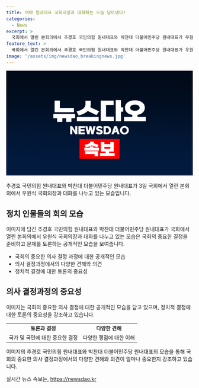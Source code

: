 ```yaml
---
title: 여야 원내대표 국회의장과 대화하는 모습 담아냈다!
categories:
  - News
excerpt: >
  국회에서 열린 본회의에서 추경호 국민의힘 원내대표와 박찬대 더불어민주당 원내대표가 우원식 국회의장과 대화하고 있다.
feature_text: >
  국회에서 열린 본회의에서 추경호 국민의힘 원내대표와 박찬대 더불어민주당 원내대표가 우원식 국회의장과 대화하고 있다.
image: '/assets/img/newsdao_breakingnews.jpg'
---
```


<p><img src="/assets/img/newsdao_breakingnews.jpg" alt="flaretime 속보" /></p>

<p data-ke-size="size16">추경호 국민의힘 원내대표와 박찬대 더불어민주당 원내대표가 3일 국회에서 열린 본회의에서 우원식 국회의장과 대화를 나누고 있는 모습입니다. </p>

<h2 data-ke-size="size26">정치 인물들의 회의 모습</h2>

<p>이미지에 담긴 추경호 국민의힘 원내대표와 박찬대 더불어민주당 원내대표가 국회에서 열린 본회의에서 우원식 국회의장과 대화를 나누고 있는 모습은 국회의 중요한 결정을 준비하고 문제를 토론하는 공개적인 모습을 보여줍니다.</p>

<ul>
  <li>국회의 중요한 의사 결정 과정에 대한 공개적인 모습</li>
  <li>의사 결정과정에서의 다양한 견해와 의견</li>
  <li>정치적 결정에 대한 토론의 중요성</li>
</ul>

<h2 data-ke-size="size26">의사 결정과정의 중요성</h2>

<p>이미지는 국회의 중요한 의사 결정에 대한 공개적인 모습을 담고 있으며, 정치적 결정에 대한 토론의 중요성을 강조하고 있습니다.</p>

<table>
  <tr>
    <td style="text-align: center; height: 17px;"><b>토론과 결정</b></td>
    <td style="text-align: center; height: 17px;"><b>다양한 견해</b></td>
  </tr>
  <tr>
    <td style="text-align: center; height: 17px;">국가 및 국민에 대한 중요한 결정</td>
    <td style="text-align: center; height: 17px;">다양한 쟁점에 대한 이해</td>
  </tr>
</table>

<p>이미지의 추경호 국민의힘 원내대표와 박찬대 더불어민주당 원내대표의 모습을 통해 국회의 중요한 의사 결정과정에서의 다양한 견해와 의견이 얼마나 중요한지 강조하고 있습니다.</p>
실시간 뉴스 속보는, <a href="https://newsdao.kr" rel="dofollow">https://newsdao.kr</a>


